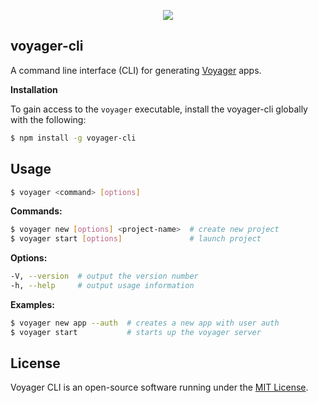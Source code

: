 <p align="center"><img src="http://chriscourses.com/images/cc-voyager.svg"></p>

## voyager-cli

A command line interface (CLI) for generating [Voyager](https://github.com/chriscourses/voyager) apps.

**Installation**

To gain access to the `voyager` executable, install the voyager-cli globally with the following:

``` bash
$ npm install -g voyager-cli
```

## Usage

``` bash
$ voyager <command> [options]
```

**Commands:**

``` bash
$ voyager new [options] <project-name>  # create new project
$ voyager start [options]               # launch project
```

**Options:**

``` bash
-V, --version  # output the version number
-h, --help     # output usage information
```

**Examples:**

``` bash
$ voyager new app --auth  # creates a new app with user auth 
$ voyager start           # starts up the voyager server
```


## License

Voyager CLI is an open-source software running under the [MIT License](https://opensource.org/licenses/MIT).
